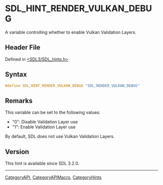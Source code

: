 # SDL_HINT_RENDER_VULKAN_DEBUG

A variable controlling whether to enable Vulkan Validation Layers.

## Header File

Defined in [<SDL3/SDL_hints.h>](https://github.com/libsdl-org/SDL/blob/main/include/SDL3/SDL_hints.h)

## Syntax

```c
#define SDL_HINT_RENDER_VULKAN_DEBUG "SDL_RENDER_VULKAN_DEBUG"
```

## Remarks

This variable can be set to the following values:

- "0": Disable Validation Layer use
- "1": Enable Validation Layer use

By default, SDL does not use Vulkan Validation Layers.

## Version

This hint is available since SDL 3.2.0.

----
[CategoryAPI](CategoryAPI), [CategoryAPIMacro](CategoryAPIMacro), [CategoryHints](CategoryHints)

